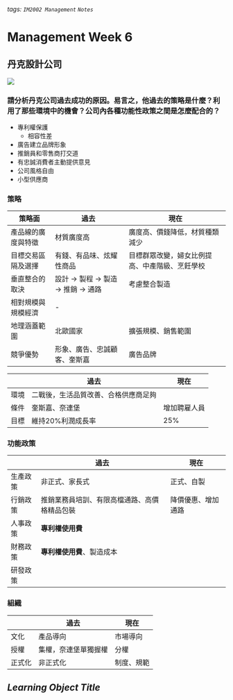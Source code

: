 ###### tags: `IM2002 Management` `Notes`
# Management Week 6
## 丹克設計公司
![](https://i.imgur.com/dnSJqLD.png)

### 請分析丹克公司過去成功的原因。易言之，他過去的策略是什麼？利用了那些環境中的機會？公司內各種功能性政策之間是怎麼配合的？
* 專利權保護
    * 相容性差
* 廣告建立品牌形象
* 推銷員和零售商打交道
* 有忠誠消費者主動提供意見
* 公司風格自由
* 小型供應商

### 策略
|策略面|過去|現在|
|-|-|-|
|產品線的廣度與特徵|材質廣度高|廣度高、價錢降低，材質種類減少|
|目標交易區隔及選擇|有錢、有品味、炫耀性商品|目標群眾改變，婦女比例提高、中產階級、烹飪學校|
|垂直整合的取決|設計 -> 製程 -> 製造 -> 推銷 -> 通路|考慮整合製造|
|相對規模與規模經濟|-|
|地理涵蓋範圍|北歐國家|擴張規模、銷售範圍|
|競爭優勢|形象、廣告、忠誠顧客、奎斯嘉|廣告品牌|

||過去|現在|
|-|-|-|
|環境|二戰後，生活品質改善、合格供應商足夠||
|條件|奎斯嘉、奈連堡|增加聘雇人員|
|目標|維持20%利潤成長率|25%|

### 功能政策
||過去|現在|
|-|-|-|
|生產政策|非正式、家長式|正式、自製|
|行銷政策|推銷業務員培訓、有限高檔通路、高價格精品包裝|降價優惠、增加通路|
|人事政策|**專利權使用費**||
|財務政策|**專利權使用費**、製造成本||
|研發政策||| 

### 組織
||過去|現在|
|-|-|-|
|文化|產品導向|市場導向|
|授權|集權，奈連堡單獨握權|分權|
|正式化|非正式化|制度、規範|


## *Learning Object Title*